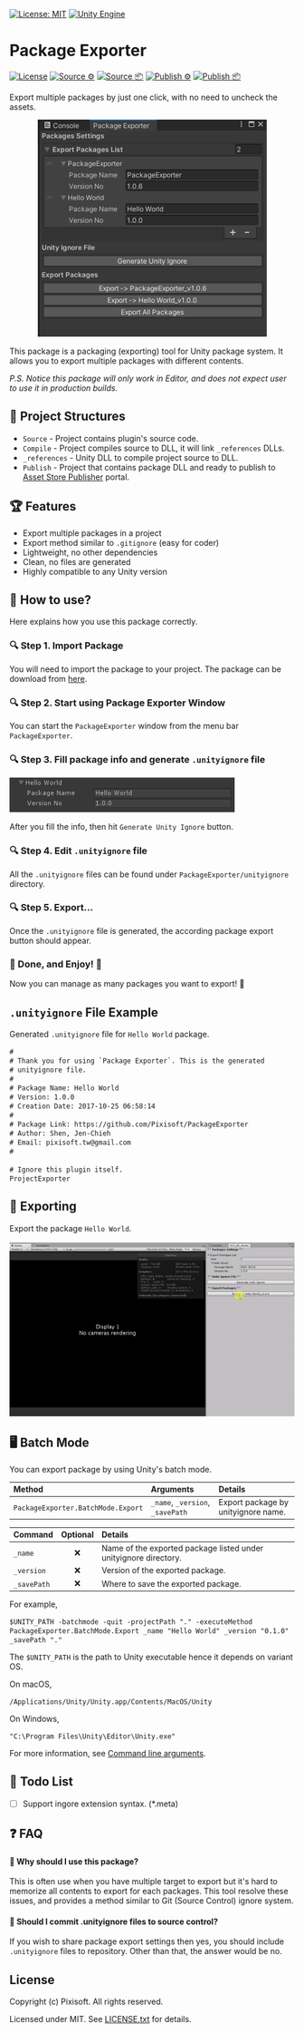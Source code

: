 [![License: MIT](https://img.shields.io/badge/License-MIT-green.svg)](https://opensource.org/licenses/MIT)
[![Unity Engine](https://img.shields.io/badge/unity-2021.2.0f1-black.svg?style=flat&logo=unity&cacheSeconds=2592000)](https://unity3d.com/get-unity/download/archive)

# Package Exporter

[![License](https://github.com/Pixisoft/PackageExporter/actions/workflows/license.yml/badge.svg)](https://github.com/Pixisoft/PackageExporter/actions/workflows/license.yml)
[![Source ⚙️](https://github.com/Pixisoft/PackageExporter/actions/workflows/source_build.yml/badge.svg)](https://github.com/Pixisoft/PackageExporter/actions/workflows/source_build.yml)
[![Source 📦](https://github.com/Pixisoft/PackageExporter/actions/workflows/source_package.yml/badge.svg)](https://github.com/Pixisoft/PackageExporter/actions/workflows/source_package.yml)
[![Publish ⚙️](https://github.com/Pixisoft/PackageExporter/actions/workflows/publish_build.yml/badge.svg)](https://github.com/Pixisoft/PackageExporter/actions/workflows/publish_build.yml)
[![Publish 📦](https://github.com/Pixisoft/PackageExporter/actions/workflows/publish_package.yml/badge.svg)](https://github.com/Pixisoft/PackageExporter/actions/workflows/publish_package.yml)

Export multiple packages by just one click, with no need to uncheck the assets.

<p align="center">
  <img src="./etc/package-manage.png"/>
</p>

This package is a packaging (exporting) tool for Unity package system. It
allows you to export multiple packages with different contents.

*P.S. Notice this package will only work in Editor, and does not expect user
to use it in production builds.*

## 📁 Project Structures

* `Source` - Project contains plugin's source code.
* `Compile` - Project compiles source to DLL, it will link `_references` DLLs.
* `_references` - Unity DLL to compile project source to DLL.
* `Publish` - Project that contains package DLL and ready to publish to [Asset Store Publisher](https://publisher.assetstore.unity3d.com/info.html?_gl=1*1fwg1ij*_ga*MTg0NjU4MTc4NC4xNjAwMzQ5NzM3*_ga_1S78EFL1W5*MTYyNDI3MzU4Ni40Ni4wLjE2MjQyNzM1ODYuNjA.&_ga=2.77544981.1416380940.1624186429-1846581784.1600349737) portal.

## 🏆 Features

* Export multiple packages in a project
* Export method similar to `.gitignore` (easy for coder)
* Lightweight, no other dependencies
* Clean, no files are generated
* Highly compatible to any Unity version

## 🔨 How to use?

Here explains how you use this package correctly.

### 🔍 Step 1. Import Package

You will need to import the package to your project. The package
can be download from [here](https://github.com/Pixisoft/PackageExporter/releases).

### 🔍 Step 2. Start using Package Exporter Window

You can start the `PackageExporter` window from the menu bar `PackageExporter`.

### 🔍 Step 3. Fill package info and generate `.unityignore` file

<img src="./etc/package-info.png"/>

After you fill the info, then hit `Generate Unity Ignore` button.

### 🔍 Step 4. Edit `.unityignore` file

All the `.unityignore` files can be found under `PackageExporter/unityignore`
directory.

### 🔍 Step 5. Export...

Once the `.unityignore` file is generated, the according package
export button should appear.

### 🎉 Done, and Enjoy! 🥳

Now you can manage as many packages you want to export! 🎉

## `.unityignore` File Example

Generated `.unityignore` file for `Hello World` package.

```
#
# Thank you for using `Package Exporter`. This is the generated
# unityignore file.
#
# Package Name: Hello World
# Version: 1.0.0
# Creation Date: 2017-10-25 06:58:14
#
# Package Link: https://github.com/Pixisoft/PackageExporter
# Author: Shen, Jen-Chieh
# Email: pixisoft.tw@gmail.com
#

# Ignore this plugin itself.
ProjectExporter

```

## 🚀 Exporting

Export the package `Hello World`.

<p>
  <img src="./etc/export-package.gif"/>
</p>

## 🖥️ Batch Mode

You can export package by using Unity's batch mode.

| Method                             | Arguments                        | Details                             |
|:-----------------------------------|:---------------------------------|:------------------------------------|
| `PackageExporter.BatchMode.Export` | `_name`, `_version`, `_savePath` | Export package by unityignore name. |

| Command     | Optional | Details                                                          |
|:------------|:--------:|:-----------------------------------------------------------------|
| `_name`     | ❌       | Name of the exported package listed under unityignore directory. |
| `_version`  | ❌       | Version of the exported package.                                 |
| `_savePath` | ❌       | Where to save the exported package.                              |

For example,

```
$UNITY_PATH -batchmode -quit -projectPath "." -executeMethod PackageExporter.BatchMode.Export _name "Hello World" _version "0.1.0" _savePath "."
```

The `$UNITY_PATH` is the path to Unity executable hence it depends on variant OS.

On macOS,

```
/Applications/Unity/Unity.app/Contents/MacOS/Unity
```

On Windows,

```
"C:\Program Files\Unity\Editor\Unity.exe"
```

For more information, see [Command line arguments](https://docs.unity3d.com/Manual/CommandLineArguments.html).

## 📝 Todo List

- [ ] Support ingore extension syntax. (*.meta)

## ❓ FAQ

#### 💫 Why should I use this package?

This is often use when you have multiple target to export but it's hard to
memorize all contents to export for each packages. This tool resolve these
issues, and provides a method similar to Git (Source Control) ignore system.

#### 💫 Should I commit .unityignore files to source control?

If you wish to share package export settings then yes, you should include
`.unityignore` files to repository. Other than that, the answer would be no.

## License

Copyright (c) Pixisoft. All rights reserved.

Licensed under MIT. See [LICENSE.txt](https://github.com/Pixisoft/PackageExporter/blob/master/LICENSE.txt) for details.
